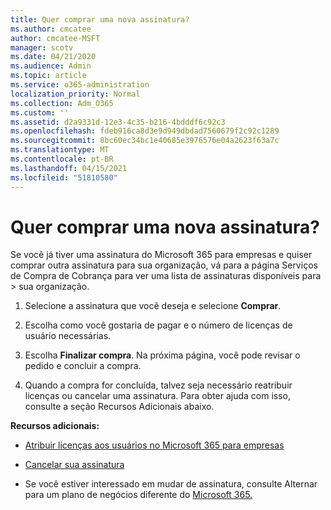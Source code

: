```yaml
---
title: Quer comprar uma nova assinatura?
ms.author: cmcatee
author: cmcatee-MSFT
manager: scotv
ms.date: 04/21/2020
ms.audience: Admin
ms.topic: article
ms.service: o365-administration
localization_priority: Normal
ms.collection: Adm_O365
ms.custom: ''
ms.assetid: d2a9331d-12e3-4c35-b216-4bdddf6c92c3
ms.openlocfilehash: fdeb916ca8d3e9d949dbdad7560679f2c92c1289
ms.sourcegitcommit: 8bc60ec34bc1e40685e3976576e04a2623f63a7c
ms.translationtype: MT
ms.contentlocale: pt-BR
ms.lasthandoff: 04/15/2021
ms.locfileid: "51810580"
---
```

# <a name="looking-to-buy-a-new-subscription"></a>Quer comprar uma nova assinatura?

Se você já tiver uma assinatura do Microsoft 365 para empresas e  quiser comprar outra assinatura para sua organização, vá para a página Serviços de Compra de Cobrança para ver uma lista de assinaturas disponíveis para \> [](https://go.microsoft.com/fwlink/p/?linkid=868433) sua organização.
 
1. Selecione a assinatura que você deseja e selecione **Comprar**.

2. Escolha como você gostaria de pagar e o número de licenças de usuário necessárias.

3. Escolha **Finalizar compra**. Na próxima página, você pode revisar o pedido e concluir a compra.

4. Quando a compra for concluída, talvez seja necessário reatribuir licenças ou cancelar uma assinatura. Para obter ajuda com isso, consulte a seção Recursos Adicionais abaixo.

 **Recursos adicionais:**
  
- [Atribuir licenças aos usuários no Microsoft 365 para empresas](https://docs.microsoft.com/microsoft-365/admin/add-users/add-users)
    
- [Cancelar sua assinatura](https://docs.microsoft.com/microsoft-365/commerce/subscriptions/cancel-your-subscription)
    
- Se você estiver interessado em mudar de assinatura, consulte Alternar para um plano de negócios diferente do [Microsoft 365.](https://docs.microsoft.com/microsoft-365/commerce/subscriptions/switch-to-a-different-plan)